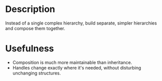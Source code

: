 # Description

Instead of a single complex hierarchy, build separate, simpler hierarchies and compose them together.

# Usefulness

- Composition is much more maintainable than inheritance.
- Handles change exactly where it's needed, without disturbing unchanging structures.
